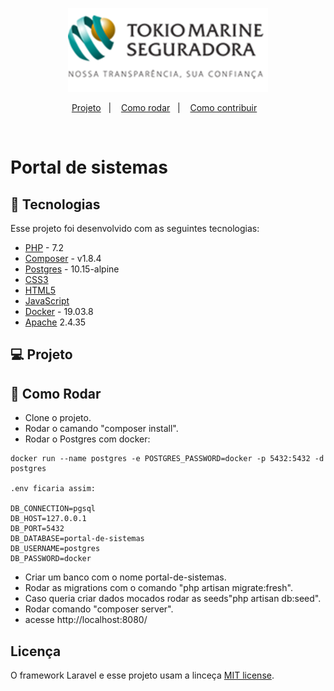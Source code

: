 <p align="center">
  <img alt="Logo Tokio Marine" src=".github/logo-login.png">
</p>

<p align="center">
  <a href="#-projeto">Projeto</a>&nbsp;&nbsp;&nbsp;|&nbsp;&nbsp;&nbsp; 
  <a href="#-como-rodar">Como rodar</a>&nbsp;&nbsp;&nbsp;|&nbsp;&nbsp;&nbsp;
  <a href="#-como-contribuir">Como contribuir</a>&nbsp;&nbsp;&nbsp;
 </p>

<br>

# Portal de sistemas

## 🚀 Tecnologias

Esse projeto foi desenvolvido com as seguintes tecnologias:

- [PHP](https://www.php.net/) - 7.2
- [Composer](https://getcomposer.org/) - v1.8.4
- [Postgres](https://www.postgresql.org/) - 10.15-alpine
- [CSS3](https://developer.mozilla.org/pt-BR/docs/Web/CSS)
- [HTML5](https://developer.mozilla.org/pt-BR/docs/Web/HTML/HTML5)
- [JavaScript](https://developer.mozilla.org/pt-BR/docs/Web/JavaScript)
- [Docker](https://www.docker.com/) - 19.03.8
- [Apache](https://www.apache.org/) 2.4.35

## 💻 Projeto


## 🚀 Como Rodar

- Clone o projeto.
- Rodar o camando "composer install".
- Rodar o Postgres com docker:
```
docker run --name postgres -e POSTGRES_PASSWORD=docker -p 5432:5432 -d postgres

.env ficaria assim:

DB_CONNECTION=pgsql
DB_HOST=127.0.0.1
DB_PORT=5432
DB_DATABASE=portal-de-sistemas
DB_USERNAME=postgres
DB_PASSWORD=docker

```
- Criar um banco com o nome portal-de-sistemas.
- Rodar as migrations com o comando "php artisan migrate:fresh".
- Caso queria criar dados mocados rodar as seeds"php artisan db:seed".
- Rodar comando "composer server".
- acesse http://localhost:8080/



## Licença

O framework Laravel e esse projeto usam a linceça [MIT license](https://opensource.org/licenses/MIT).
